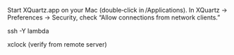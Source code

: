 Start XQuartz.app on your Mac (double‑click in /Applications).
In XQuartz → Preferences → Security, check “Allow connections from network clients.”

ssh -Y lambda

xclock (verify from remote server)